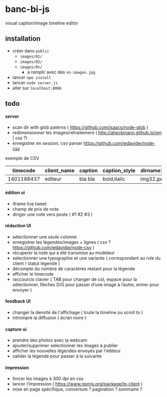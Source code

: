 banc-bi-js
==========

visual caption/image timeline editor

installation
-
- créer dans `public` 
  - `images/01/`
  - `images/02/`
  - `images/0n/`
      - a remplir avec des `nn-images.jpg`
- lancer `npm install`
- lancer `node server.js`
- aller sur `localhost:8080`

todo
-
#### server
- scan dir with glob paterns ( https://github.com/isaacs/node-glob )
- redimensionner les images/retraitement ( http://aheckmann.github.io/gm | css ?) 
- enregistrer en session, csv parser https://github.com/wdavidw/node-csv

exemple de CSV

| timecode  | client_name | caption | caption_style | dirname1   | dirname2   | dirnamen   |
| --------- | ----------- | ------- | ------------- | ---------- | ---------- | ---------- |
| 1401188437| editeur     | bla bla | bold,italic   | img32.jpg  | none       | nnnn.jpg   |

#### édition ui
- iframe live tweet
- champ de pris de note
- diriger une note vers poste ( #1 #2 #3 )

#### rédaction UI
- sélectionner une seule colonne
- enregistrer les légendes/images + lignes ( csv ? https://github.com/wdavidw/node-csv )
- récuperer la note qui à été transmise au modeleur
- selectionner une typographie et une variante ( correspondant au role du client / statut légende )
- décompte du nombre de caractères restant pour la légende
- afficher le timecode
- raccourcis clavier ( TAB pour changer de col, espace pour la sélectionner, flèches D/G pour passer d’une image à l’autre, entrer pour envoyer )

#### feedback UI
- changer la densité de l'affichage ( toute la timeline ou scroll to )
- intrompre la diffusion ( écran noire )

#### capture ui
- prendre des photos avec la webcam
- ajouter/supprimer selectionner les images à publier
- afficher les nouvelles légendes envoyés par l'éditeur
- valider la légende pour passer à la suivante 

#### impression 
- forcer les images à 300 dpi en css
- lancer l’impression ( https://www.npmjs.org/package/lp-client )
- mise en page spécifique, converture ? pagination ? sommaire ?


